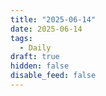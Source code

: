 ```yaml
---
title: "2025-06-14"
date: 2025-06-14
tags:
  - Daily
draft: true
hidden: false
disable_feed: false
---
```


